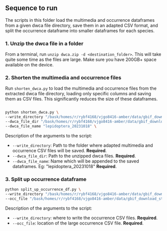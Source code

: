 ## Sequence to run

The scripts in this folder load the multimedia and occurrence dataframes from a given dwca file directory, save them in an adapted CSV format, and split the occurrence dataframe into smaller dataframes for each species.

### 1. Unzip the dwca file in a folder

From a terminal, run `unzip dwca.zip -d <destination_folder>`. This will take quite some time as the files are large. Make sure you have 200GB+ space available on the device.

### 2. Shorten the multimedia and occurrence files
Run `shorten_dwca.py` to load the multimedia and occurrence files from the extracted dwca file directory, loading only specific columns and saving them as CSV files. This significantly reduces the size of these dataframes.

```bash

python shorten_dwca.py \
--write_directory "/bask/homes/r/rybf4168/vjgo8416-amber/data/gbif_download_standalone/dwca_preprocessed/" \
--dwca_file_dir "/bask/homes/r/rybf4168/vjgo8416-amber/data/gbif_download_standalone/dwca_files/lepidoptera_20231018/"
--dwca_file_name "lepidoptera_20231018" \
```

Description of the arguments to the script:
* `--write_directory`: Path to the folder where adapted multimedia and occurrence CSV files will be saved. **Required**.
* `--dwca_file_dir`: Path to the unzipped dwca files. **Required**.
* `--dwca_file_name`: Name which will be appended to the saved dataframes. Eg: "lepidoptera_20231018" **Required**.

### 3. Split up occurrence dataframe

```bash
python split_up_occurrence_df.py \
--write_directory "/bask/homes/r/rybf4168/vjgo8416-amber/data/gbif_download_standalone/dwca_preprocessed/occurrence_dataframes_20231018/" \
--occ_file "/bask/homes/r/rybf4168/vjgo8416-amber/data/gbif_download_standalone/dwca_preprocessed/occurrence_lepidoptera_20231018.csv"

```

Description of the arguments to the script:
* `--write_directory`: where to write the occurrence CSV files. **Required**.
* `--occ_file`: location of the large occurrence CSV file. **Required**.
